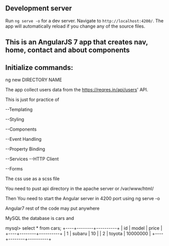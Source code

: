 ## Development server

Run `ng serve -o` for a dev server. Navigate to `http://localhost:4200/`. The app will automatically reload if you change any of the source files.

## This is an AngularJS 7 app that creates nav, home, contact and about components

## Initialize commands:

ng new DIRECTORY NAME

The app collect users data from the https://reqres.in/api/users' API.

This is just for practice of

--Templating

--Styling

--Components

--Event Handling

--Property Binding

--Services
--HTTP Client

--Forms

The css use as a scss file


You need to pust api directory in the apache server or /var/www/html/ 

Then You need to start the Angular server in 4200 port using ng serve -o

Angular7 rest of the code may put anywhere

MySQL the database is cars and 

mysql> select * from cars;
+----+--------+----------+
| id | model  | price    |
+----+--------+----------+
|  1 | subaru |       10 |
|  2 | toyota | 10000000 |
+----+--------+----------+

